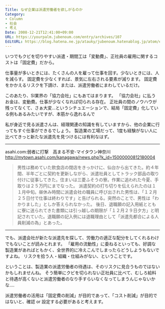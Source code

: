 ```yaml
---
Title: なぜ企業は派遣労働者を欲しがるのか
Category:
- Column
- 社会
- 考え
Date: 2008-12-21T12:41:00+09:00
URL: https://yourpalm.jubenoum.com/entry/archives/107
EditURL: https://blog.hatena.ne.jp/atauky/jubenoum.hatenablog.jp/atom/entry/6653458415120883663
---
```


いつでもクビを切りやすい派遣・期間工は「変動費」、正社員の雇用に関するコストは「固定費」だから。

仕事量が多いときには、たくさんの人を雇って仕事を回す。少ないときには、人を減らす。
固定費を少なくすれば、景気に左右される要素が減ります。
固定費をかかえるリスクを下請け、または、派遣労働者にまわしているだけ。

このあたり、SI業界の「協力会社」にもあてはまります。
「協力会社」に払うお金は、変動費。仕事が少なくなれば切られる存在。
正社員の間のノウハウが残ってなくて、さぁ大変...というシチュエーションで、結局「固定費」化している例もあるみたいですが、本筋から逸れるんで

私が身近で見る派遣さんは、経理関連の知識を有していますから、他の企業に行ってもすぐ仕事ができるでしょう。
製造業の工場だって、1度も経験がない人に比べてきっと新たな派遣先を見つけるには有利なはず。

<hr />

asahi.com:弱者に打撃　高まる不安-マイタウン神奈川
http://mytown.asahi.com/kanagawa/news.php?k_id=15000000812180004
<blockquote>男性は務めていた飲食店の閉店をきっかけに、仙台から出てきた。約４年間、半年ごとに契約を更新しながら、派遣社員としてトラック部品の取り付けに従事してきた。住まいは三菱ふそうの寮。作業に追われた今夏、手取りは２５万円にまでなった。
派遣契約の打ち切りを伝えられたのは１１月中旬。昼休み時間に派遣会社の職員に呼び出された男性は、「１２月２５日付で仕事は終わりです」と告げられる。突然のことで、男性は「わかりました」としか答えられなかった。
後日、退職願の記入用紙とともに寮に送られてきた書類には引っ越しの期限が「１２月２９日夕方」と明記されていた。退職願の記入例には退職理由として「派遣先都合による人員削減の為」とあった。</blockquote>
<hr />

でも、派遣会社が新たな派遣先を探して、労働力の適正な配分をしてくれるわけでもないことが読みとれます。
「雇用の流動性」に委ねるといっても、好調な製造業があればともかく、全世界的に冷えこんでしまったらどうしようもないですよね。
リスクを拾う人・組織・仕組みがない、ということです。

ということは、製造業の派遣労働者の待遇は、そのリスクに見合うものではないかもしれませんね。
そう簡単にクビを切られない正社員に比べて、むしろ給料と待遇が高くないと派遣労働者のなり手すらいなくなってしまうんじゃないかな....

派遣労働者の活用は「固定費の削減」が目的であって、「コスト削減」が目的ではないと、確認 or 設定する必要があると考えます。
